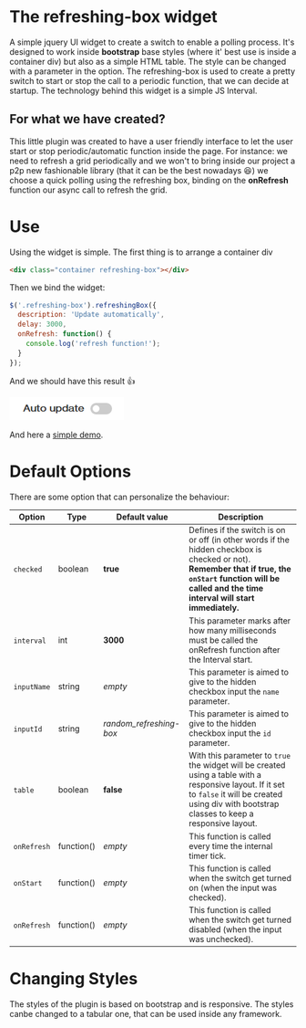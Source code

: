 # The refreshing-box widget
A simple jquery UI widget to create a switch to enable a polling process. It's designed to work inside **bootstrap** base styles (where it' best use is inside a container div) but also as a simple HTML table. The style can be changed with a parameter in the option.
The refreshing-box is used to create a pretty switch to start or stop the call to a periodic function, that we can decide at startup.
The technology behind this widget is a simple JS Interval.

## For what we have created?
This little plugin was created to have a user friendly interface to let the user start or stop periodic/automatic function inside the page.
For instance: we need to refresh a grid periodically and we won't to bring inside our project a p2p new fashionable library (that it can be the best nowadays :laughing:) we choose a quick polling using the refreshing box, binding on the **onRefresh** function our async call to refresh the grid.


# Use
Using the widget is simple.
The first thing is to arrange a container div

```HTML
<div class="container refreshing-box"></div>
```
Then we bind the widget:

```javascript
$('.refreshing-box').refreshingBox({
  description: 'Update automatically',
  delay: 3000,
  onRefresh: function() {
    console.log('refresh function!');
  }
});
```

And we should have this result :thumbsup:  

![Rendering of refreshingBox](https://raw.githubusercontent.com/peterboccia/refreshing-box/master/docs/refreshingBox_simple.png)  

And here a [simple demo](https://peterboccia.github.io/refreshing-box/).

# Default Options
There are some option that can personalize the behaviour:

| Option | Type | Default value | Description |
| --- | --- | --- | --- |
| `checked` | boolean | **true** | Defines if the switch is on or off (in other words if the hidden checkbox is checked or not). **Remember that if true, the `onStart` function will be called and the time interval will start immediately.** |
| `interval` | int | **3000** | This parameter marks after how many milliseconds must be called the onRefresh function after the Interval start. |
| `inputName` | string | *empty* | This parameter is aimed to give to the hidden checkbox input the `name` parameter. |
| `inputId` | string | *random_refreshing-box* | This parameter is aimed to give to the hidden checkbox input the `id` parameter. |
| `table` | boolean | **false** | With this parameter to `true` the widget will be created using a table with a responsive layout. If it set to `false` it will be created using div with bootstrap classes to keep a responsive layout. |
| `onRefresh` | function() | *empty* | This function is called every time the internal timer tick. |
| `onStart` | function() | *empty* | This function is called when the switch get turned on (when the input was checked). |
| `onRefresh` | function() | *empty* | This function is called when the switch get turned disabled (when the input was unchecked). |


# Changing Styles
The styles of the plugin is based on bootstrap and is responsive. The styles canbe changed to a tabular one, that can be used inside any framework.
